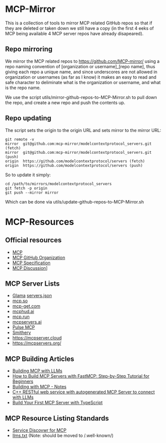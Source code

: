 # MCP-Mirror

This is a collection of tools to mirror MCP related GitHub repos so that if they are deleted or taken down we still have a copy (in the first 4 eeks of MCP being available 4 MCP server repos have already disapeared).

## Repo mirroring

We mirror the MCP related repos to https://github.com/MCP-mirror/ using a repo naming convention of [organization or username]_[repo name], thus giving each repo a unique name, and since underscores are not allowed in organization or usernames (as far as I know) it makes an easy to read and safe character to deliminate what is the organization or username, and what is the repo name.

We use the script utils/mirror-github-repos-to-MCP-Mirror.sh to pull down the repo, and create a new repo and push the contents up.

## Repo updating

The script sets the origin to the origin URL and sets mirror to the mirror URL:

```
git remote -v
mirror	git@github.com:mcp-mirror/modelcontextprotocol_servers.git (fetch)
mirror	git@github.com:mcp-mirror/modelcontextprotocol_servers.git (push)
origin	https://github.com/modelcontextprotocol/servers (fetch)
origin	https://github.com/modelcontextprotocol/servers (push)
```

So to update it simply:

```
cd /path/to/mirrors/modelcontextprotocol_servers
git fetch -p origin
git push --mirror mirror
```

Which can be done via utils/update-github-repos-to-MCP-Mirror.sh

# MCP-Resources

## Official resources

* [MCP](https://modelcontextprotocol.io/)
* [MCP GitHub Organization](https://github.com/modelcontextprotocol/)
* [MCP Specification](https://spec.modelcontextprotocol.io/specification/)
* [MCP Discussion](https://github.com/orgs/modelcontextprotocol/discussions)]

## MCP Server Lists

* [Glama](https://glama.ai/mcp/servers?attributes=) [servers.json](https://glama.ai/mcp/servers.json)
* [mcp.so](https://mcp.so/)
* [mcp-get.com](https://mcp-get.com/)
* [mcphud.ai](https://www.mcphub.ai/)
* [mcp.run](https://www.mcp.run/)
* [mcpservers.ai](https://www.mcpservers.ai/)
* [Pulse MCP](https://www.pulsemcp.com/)
* [Smithery](https://smithery.ai/)
* https://mcpserver.cloud
* https://mcpservers.org/

## MCP Building Articles

* [Building MCP with LLMs](https://modelcontextprotocol.io/tutorials/building-mcp-with-llms)
* [How to Build MCP Servers with FastMCP: Step-by-Step Tutorial for Beginners](https://medium.com/@pedro.aquino.se/how-to-build-mcp-servers-with-fastmcp-step-by-step-tutorial-for-beginners-0a6ddd1d3f95)
* [Building with MCP - Notes](https://llmindset.co.uk/posts/2024/12/mcp-build-notes/)
* [C++ RESTful web service with autogenerated MCP Server to connect with LLMs](https://medium.com/oatpp/c-restful-web-service-with-autogenerated-mcp-server-to-connect-with-llms-156d68bbb661)
* [Build Your First MCP Server with TypeScript](https://hackteam.io/blog/build-your-first-mcp-server-with-typescript-in-under-10-minutes/)


## MCP Resource Listing Standards

* [Service Discovwr for MCP](https://github.com/modelcontextprotocol/specification/discussions?discussions_q=is%3Aopen+well-known)
* [llms.txt](https://llmstxt.org/) (Note: should be moved to /.well-known/)
  
